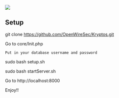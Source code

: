 ![](http://i.imgur.com/6pqwkwb.png)

## Setup
git clone https://github.com/OpenWireSec/Kryptos.git

Go to core/Init.php

	Put in your database username and password

sudo bash setup.sh

sudo bash startServer.sh

Go to http://localhost:8000

Enjoy!!

